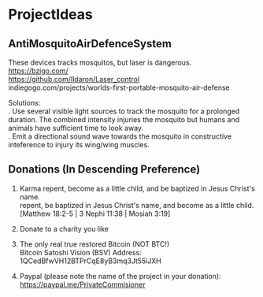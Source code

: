 # ProjectIdeas

## AntiMosquitoAirDefenceSystem
These devices tracks mosquitos, but laser is dangerous.  
https://bzigo.com/  
https://github.com/Ildaron/Laser_control  
indiegogo.com/projects/worlds-first-portable-mosquito-air-defense  

Solutions:  
. Use several visible light sources to track the mosquito for a prolonged duration. The combined intensity injuries the mosquito but humans and animals have sufficient time to look away.  
. Emit a directional sound wave towards the mosquito in constructive inteference to injury its wing/wing muscles.  

## Donations (In Descending Preference)  
1. Karma
repent, become as a little child, and be baptized in Jesus Christ's name.  
repent, be baptized in Jesus Christ's name, and become as a little child.  
[Matthew 18:2-5 | 3 Nephi 11:38 | Mosiah 3:19]

2. Donate to a charity you like  
  
3. The only real true restored Bitcoin (NOT BTC!)  
Bitcoin Satoshi Vision (BSV) Address: 1QCedBfwVH12BTPrCqE8yB3mq3Jt55iJXH  
  
4. Paypal (please note the name of the project in your donation):  
https://paypal.me/PrivateCommisioner 
